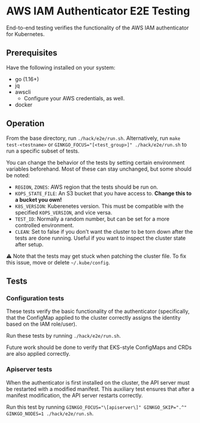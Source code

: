 # AWS IAM Authenticator E2E Testing

End-to-end testing verifies the functionality of the AWS IAM authenticator for Kubernetes.

## Prerequisites

Have the following installed on your system:
- go (1.16+)
- jq
- awscli
    - Configure your AWS credentials, as well.
- docker

## Operation

From the base directory, run `./hack/e2e/run.sh`. Alternatively, run `make test-<testname>` or `GINKGO_FOCUS="[<test_group>]" ./hack/e2e/run.sh` to run a specific subset of tests. 

You can change the behavior of the tests by setting certain environment variables beforehand. Most of these can stay unchanged, but some should be noted:
- `REGION`, `ZONES`: AWS region that the tests should be run on.
- `KOPS_STATE_FILE`: An S3 bucket that you have access to. **Change this to a bucket you own!**
- `K8S_VERSION`: Kuberenetes version. This must be compatible with the specified `KOPS_VERSION`, and vice versa.
- `TEST_ID`: Normally a random number, but can be set for a more controlled environment.
- `CLEAN`: Set to false if you don't want the cluster to be torn down after the tests are done running. Useful if you want to inspect the cluster state after setup.

:warning: Note that the tests may get stuck when patching the cluster file. To fix this issue, move or delete `~/.kube/config`.

## Tests

### Configuration tests

These tests verify the basic functionality of the authenticator (specifically, that the ConfigMap applied to the cluster correctly assigns the identity based on the IAM role/user).

Run these tests by running `./hack/e2e/run.sh`.

Future work should be done to verify that EKS-style ConfigMaps and CRDs are also applied correctly.

### Apiserver tests

When the authenticator is first installed on the cluster, the API server must be restarted with a modified manifest. This auxiliary test ensures that after a manifest modification, the API server restarts correctly.

Run this test by running `GINKGO_FOCUS="\[apiserver\]" GINKGO_SKIP=".^" GINKGO_NODES=1 ./hack/e2e/run.sh`.
